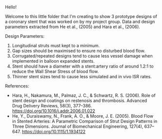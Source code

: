 Hello! 

Welcome to this little folder that I'm creating to show 3 prototype designs of a coronary stent that was worked on by my project group.
Data and design parameters extracted from He et al., (2005) and Hara et al., (2006).

Design Parameters:
1) Longitudinal struts must kept to a minimum.
2) Gap sizes should be maximised to ensure no disturbed blood flow.
3) Corrugated/repeated designs tend to cause less vessel damage when implemented in balloon expanded stents.
4) Stent should have a diameter with a stent:artery ratio of around 1.2:1 to reduce the Wall Shear Stress of blood flow.
5) Thinner stent sizes tend to cause less simulated and in vivo ISR rates.

References:
- Hara, H., Nakamura, M., Palmaz, J. C., & Schwartz, R. S. (2006). Role of stent design and coatings on restenosis and thrombosis. Advanced Drug Delivery Reviews, 58(3), 377–386. https://doi.org/10.1016/j.addr.2006.01.022
- He, Y., Duraiswamy, N., Frank, A. O., & Moore, J. E. (2005). Blood Flow in Stented Arteries: A Parametric Comparison of Strut Design Patterns in Three Dimensions. Journal of Biomechanical Engineering, 127(4), 637–647. https://doi.org/10.1115/1.1934122
